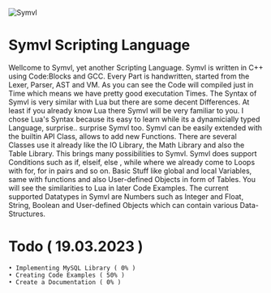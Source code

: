![Symvl](https://user-images.githubusercontent.com/125445926/224560670-08cf2110-f267-499a-bd66-dca8300b1492.PNG)

# Symvl Scripting Language

Wellcome to Symvl, yet another Scripting Language. Symvl is written in C++ using Code:Blocks and GCC. Every Part is handwritten, started from the Lexer, Parser, AST and VM. As you can see the Code will compiled just in Time which means we have pretty good executation Times. The Syntax of Symvl is very similar with Lua but there are some decent Differences. At least if you already know Lua there Symvl will be very familiar to you. I chose Lua's Syntax because its easy to learn while its a dynamicially typed Language, surprise.. surprise Symvl too. Symvl can be easily extended with the builtin API Class, allows to add new Functions. There are several Classes use it already like the IO Library, the Math Library and also the Table Library. This brings many possibilities to Symvl. Symvl does support Conditions such as if, elseif, else , while where we already come to Loops with for, for in pairs and so on. Basic Stuff like global and local Variables, same with functions and also User-defined Objects in form of Tables. You will see the similarities to Lua in later Code Examples. The current supported Datatypes in Symvl are Numbers such as Integer and Float, String, Boolean and User-defined Objects which can contain various Data-Structures.

	   
		   

# Todo ( 19.03.2023 )

	• Implementing MySQL Library ( 0% )
	• Creating Code Examples ( 50% )
	• Create a Documentation ( 0% )
 
